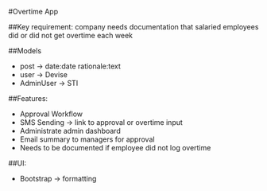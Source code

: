 #Overtime App

##Key requirement: company needs documentation that salaried employees did or did not get overtime each week

##Models
- post -> date:date rationale:text
- user -> Devise
- AdminUser -> STI

##Features:
- Approval Workflow 
- SMS Sending -> link to approval or overtime input
- Administrate admin dashboard
- Email summary to managers for approval
- Needs to be documented if employee did not log overtime

##UI:
- Bootstrap -> formatting